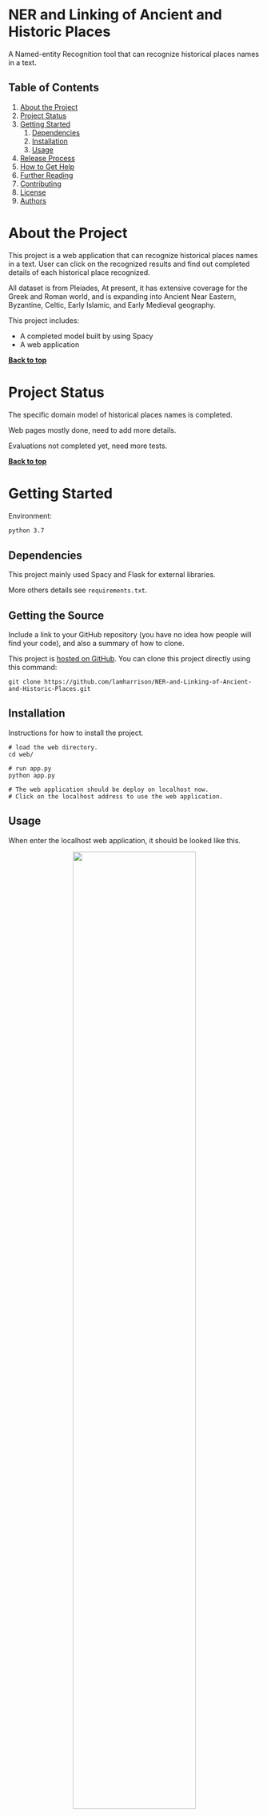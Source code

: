 # NER and Linking of Ancient and Historic Places

A Named-entity Recognition tool that can recognize historical places names in a text.


## Table of Contents

1. [About the Project](#about-the-project)
1. [Project Status](#project-status)
1. [Getting Started](#getting-started)
	1. [Dependencies](#dependencies)
	1. [Installation](#installation)
	1. [Usage](#usage)
1. [Release Process](#release-process)
1. [How to Get Help](#how-to-get-help)
1. [Further Reading](#further-reading)
1. [Contributing](#contributing)
1. [License](#license)
1. [Authors](#authors)

# About the Project

This project is a web application that can recognize historical places names
 in a text. User can click on the recognized results and find out completed details 
 of each historical place recognized.   
    
 All dataset is from Pleiades,  At present, it has extensive coverage for the Greek and Roman world, and is expanding into Ancient Near Eastern, Byzantine, Celtic, Early Islamic, and Early Medieval geography.    
    
 This project includes:

* A completed model built by using Spacy
* A  web application


**[Back to top](#table-of-contents)**

# Project Status

The specific domain model of historical places names is completed.  

Web pages mostly done, need to add more details.  

Evaluations not completed yet, need more tests.


**[Back to top](#table-of-contents)**

# Getting Started

Environment: 
```bash
python 3.7
```

## Dependencies

This project mainly used Spacy and Flask for external libraries.  
    
More others details see `requirements.txt`.

## Getting the Source

Include a link to your GitHub repository (you have no idea how people will find your code), and also a summary of how to clone.

This project is [hosted on GitHub](https://github.com/lamharrison/NER-and-Linking-of-Ancient-and-Historic-Places.git). You can clone this project directly using this command:

```
git clone https://github.com/lamharrison/NER-and-Linking-of-Ancient-and-Historic-Places.git
```

## Installation

Instructions for how to install the project.

```
# load the web directory.
cd web/

# run app.py
python app.py

# The web application should be deploy on localhost now.
# Click on the localhost address to use the web application.
```

## Usage

When enter the localhost web application, it should be looked like this.    
<div align=center><img width=70% src="https://github.com/lamharrison/NER-and-Linking-of-Ancient-and-Historic-Places/blob/master/asset/mainpage.png"/></div>  
        
After entering your historical text, click on submit button, results come out.  
<div align=center><img width=70% src="https://github.com/lamharrison/NER-and-Linking-of-Ancient-and-Historic-Places/blob/master/asset/results.png"/></div>

Click on place names recognized, it would jump to place information details page.
<div align=center><img width=70% src="https://github.com/lamharrison/NER-and-Linking-of-Ancient-and-Historic-Places/blob/master/asset/place_information.png"/></div>


**[Back to top](#table-of-contents)**

# Release Process

Version 1.0.0.

# How to Get Help

Provide any instructions or contact information for users who need to get further help with your project.

# Contributing

We encourage public contributions! Please review [CODE_OF_CONDUCT.md](docs/CONTRIBUTING.md) for details on our code of conduct and development process.

**[Back to top](#table-of-contents)**

# Further Reading

[Pleiades](https://pleiades.stoa.org/)  
[flask](https://flask.palletsprojects.com/en/1.1.x/)    
[Spacy](https://spacy.io/)  

**[Back to top](#table-of-contents)**

# License

Copyright (c) 2020 Dr. Andreas Vlachidis, Zhishu Lin.

This project is licensed under the BSD 3-Clause License - see [LICENSE.md](LICENSE.md) file for details.    


**[Back to top](#table-of-contents)**

# Authors

* **[Dr. Andreas Vlachidis](https://www.ucl.ac.uk/information-studies/dr-andreas-vlachidis-0)**
* **[Zhishu Lin](https://github.com/lamharrison)**


**[Back to top](#table-of-contents)**